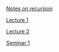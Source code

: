   [Notes on recursion](https://unexpected-fin-7b2.notion.site/Examples-of-recursion-b9ca3cf433e64a4a9d388561ba1e2ac6)
  
  [Lecture 1](https://unexpected-fin-7b2.notion.site/Lecture-1-11e60148aeaf4890b70abedcccb52b94)
  
  [Lecture 2](https://unexpected-fin-7b2.notion.site/Lecture-2-8a5f6793746a4448b69355f3ea95e17d)
  
  [Seminar 1](https://unexpected-fin-7b2.notion.site/Seminar-1-6ca3a8088d844f80b596d8b6ab99997b)
  
